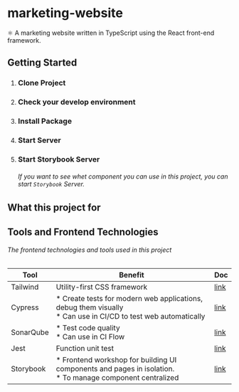 # marketing-website
⚛️ A marketing website written in TypeScript using the React front-end framework.

## Getting Started
1. ### Clone Project
2. ### Check your develop environment
3. ### Install Package
4. ### Start Server
5. ### Start Storybook Server
   ###### If you want to see whet component you can use in this project, you can start ` Storybook ` Server.

## What this project for

## Tools and Frontend Technologies
###### The frontend technologies and tools used in this project

Tool | Benefit | Doc
-----|---------|----
Tailwind | Utility-first CSS framework | [link](https://tailwindcss.com/)
Cypress |  * Create tests for modern web applications, debug them visually </br > * Can use in CI/CD to test web automatically | [link](https://www.cypress.io/)
SonarQube | * Test code quality </br> * Can use in CI Flow | [link](https://www.sonarsource.com/products/sonarqube/)
Jest | Function unit test | [link](https://jestjs.io/)
Storybook | * Frontend workshop for building UI components and pages in isolation. </br> * To manage component centralized | [link](https://storybook.js.org/) 